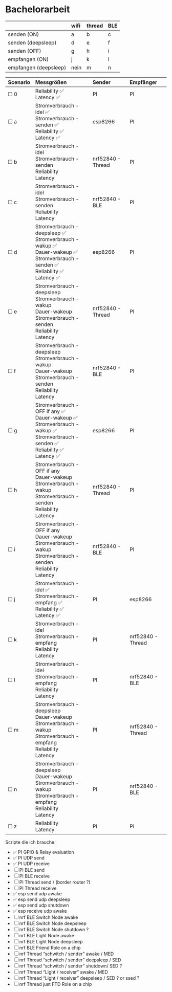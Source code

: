 # Bachelorarbeit

| |wifi|thread|BLE|
|:----|:----|:----|:----|
|senden (ON)|a|b|c|
|senden (deepsleep)|d|e|f|
|senden (OFF)|g|h|i|
|empfangen (ON)|j|k|l|
|empfangen (deepsleep)|nein|m|n|

|Scenario|Messgrößen|Sender|Empfänger|
|:----|:----|:----|:----|
|☐ 0|Reliability ✅<br> Latency ✅|PI|PI|
|☐ a|Stromverbrauch - idel ✅<br> Stromverbrauch - senden ✅<br> Reliability ✅<br> Latency ✅|esp8266|PI|
|☐ b|Stromverbrauch - idel <br> Stromverbrauch - senden <br> Reliability <br> Latency|nrf52840 - Thread|PI|
|☐ c|Stromverbrauch - idel <br> Stromverbrauch - senden <br> Reliability <br> Latency|nrf52840 - BLE|PI|
|☐ d|Stromverbrauch - deepsleep ✅<br> Stromverbrauch - wakup ✅<br> Dauer-wakeup ✅<br> Stromverbrauch - senden ✅<br> Reliability ✅<br> Latency ✅|esp8266|PI|
|☐ e|Stromverbrauch - deepsleep <br> Stromverbrauch - wakup <br> Dauer-wakeup <br> Stromverbrauch - senden <br> Reliability <br> Latency|nrf52840 - Thread|PI|
|☐ f|Stromverbrauch - deepsleep <br> Stromverbrauch - wakup <br> Dauer-wakeup <br> Stromverbrauch - senden <br> Reliability <br> Latency|nrf52840 - BLE|PI|
|☐ g|Stromverbrauch - OFF if any ✅<br> Dauer-wakeup ✅<br> Stromverbrauch - wakup ✅<br> Stromverbrauch - senden ✅<br> Reliability ✅<br> Latency ✅|esp8266|PI|
|☐ h|Stromverbrauch - OFF if any <br> Dauer-wakeup <br> Stromverbrauch - wakup <br> Stromverbrauch - senden <br> Reliability <br> Latency|nrf52840 - Thread|PI|
|☐ i|Stromverbrauch - OFF if any <br> Dauer-wakeup <br> Stromverbrauch - wakup <br> Stromverbrauch - senden <br> Reliability <br> Latency|nrf52840 - BLE|PI|
|☐ j|Stromverbrauch - idel ✅<br> Stromverbrauch - empfang ✅<br> Reliability ✅<br> Latency ✅|PI|esp8266|
|☐ k|Stromverbrauch - idel <br> Stromverbrauch - empfang <br> Reliability <br> Latency|PI|nrf52840 - Thread|
|☐ l|Stromverbrauch - idel <br> Stromverbrauch - empfang <br> Reliability <br> Latency|PI|nrf52840 - BLE|
|☐ m|Stromverbrauch - deepsleep <br> Dauer-wakeup <br> Stromverbrauch - wakup <br> Stromverbrauch - empfang <br> Reliability <br> Latency|PI|nrf52840 - Thread|
|☐ n|Stromverbrauch - deepsleep <br> Dauer-wakeup <br> Stromverbrauch - wakup <br> Stromverbrauch - empfang <br> Reliability <br> Latency|PI|nrf52840 - BLE|
|☐ z|Reliability <br> Latency |PI|PI|

Scripte die ich brauche:
 - ✅ PI GPIO & Relay evaluation
 - ✅ PI UDP send
 - ✅ PI UDP receive
 - ☐ PI BLE send
 - ☐ PI BLE receive
 - ☐ PI Thread send / (border router ?)
 - ☐ PI Thread receive
 - ✅ esp send udp awake
 - ✅ esp send udp deepsleep
 - ✅ esp send udp shutdown
 - ✅ esp receive udp awake
 - ☐ nrf BLE Switch Node awake
 - ☐ nrf BLE Switch Node deepsleep
 - ☐ nrf BLE Switch Node shutdown ? 
 - ☐ nrf BLE Light Node awake
 - ☐ nrf BLE Light Node deepsleep
 - ☐ nrf BLE Friend Role on a chip
 - ☐ nrf Thread “schwitch / sender” awake / MED
 - ☐ nrf Thread “schwitch / sender” deepsleep / SED
 - ☐ nrf Thread “schwitch / sender” shutdown/ SED ?
 - ☐ nrf Thread “Light / receiver” awake / MED
 - ☐ nrf Thread “Light / receiver” deepsleep / SED ? or ssed ? 
 - ☐ nrf Thread just FTD Role on a chip
